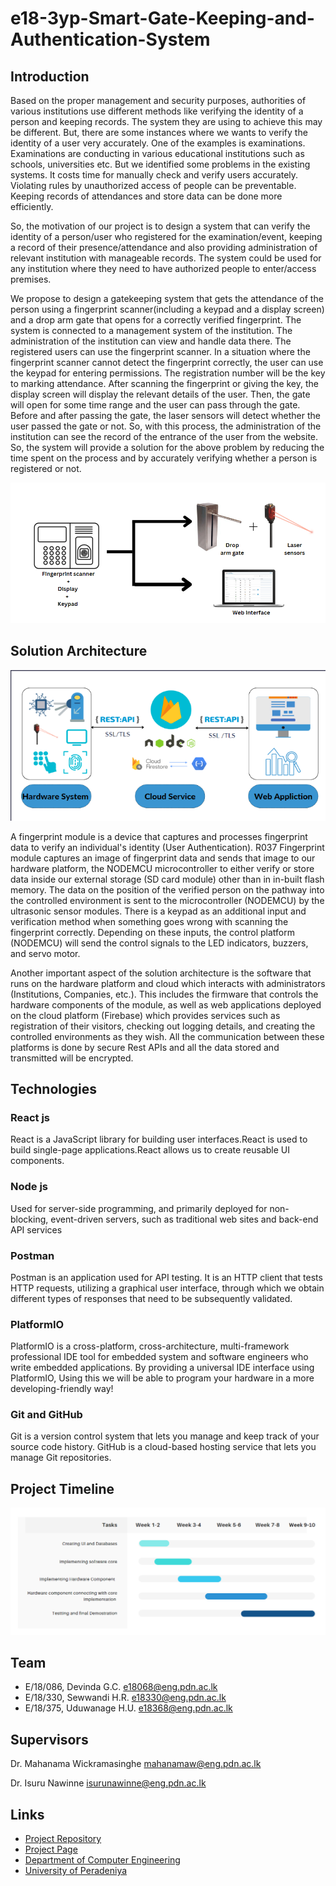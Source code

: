 # e18-3yp-Smart-Gate-Keeping-and-Authentication-System

## Introduction

Based on the proper management and security purposes, authorities of various institutions use different methods like verifying the identity of a person and keeping
records. The system they are using to achieve this may be different. But, there are some instances where we wants to verify the identity of a user very accurately.
One of the examples is examinations. Examinations are conducting in various educational institutions such as schools, universities etc. But we identified some problems
in the existing systems.
It costs time for manually check and verify users accurately.
Violating rules by unauthorized access of people can be preventable.
Keeping records of attendances and store data can be done more efficiently.

So, the motivation of our project is to design a system that can verify the identity of a person/user who registered for the examination/event, keeping a record of their
presence/attendance and also providing administration of relevant institution with manageable records. The system could be used for any institution where they need to
have authorized people to enter/access premises.

We propose to design a gatekeeping system that gets the attendance of the person using a fingerprint scanner(including a keypad and a display screen) and a drop arm gate 
that opens for a correctly verified fingerprint. The system is connected to a management system of the institution. The administration of the institution can view and 
handle data there. The registered users can use the fingerprint scanner. In a situation where the fingerprint scanner cannot detect the fingerprint correctly, the user 
can use the keypad for entering permissions. The registration number will be the key to marking attendance. After scanning the fingerprint or giving the key, the display 
screen will display the relevant details of the user. Then, the gate will open for some time range and the user can pass through the gate. Before and after passing the 
gate, the laser sensors will detect whether the user passed the gate or not. So, with this process, the administration of the institution can see the record of the 
entrance of the user from the website. So, the system will provide a solution for the above problem by reducing the time spent on the process and by accurately verifying 
whether a person is registered or not.

![System](./docs/System.PNG)

## Solution Architecture

![solution](./docs/solution.PNG)

A fingerprint module is a device that captures and processes fingerprint data to verify an individual's identity (User Authentication). R037 Fingerprint module captures an image of fingerprint data and sends that image to our hardware platform, the NODEMCU microcontroller to either verify or store data inside our external storage (SD card module) other than in in-built flash memory. The data on the position of the verified person on the pathway into the controlled environment is sent to the microcontroller (NODEMCU) by the ultrasonic sensor modules. There is a keypad as an additional input and verification method when something goes wrong with scanning the fingerprint correctly. Depending on these inputs, the control platform (NODEMCU) will send the control signals to the LED indicators, buzzers, and servo motor.

Another important aspect of the solution architecture is the software that runs on the hardware platform and cloud which interacts with administrators (Institutions, Companies, etc.). This includes the firmware that controls the hardware components of the module, as well as web applications deployed on the cloud platform (Firebase) which provides services such as registration of their visitors, checking out logging details, and creating the controlled environments as they wish. All the communication between these platforms is done by secure Rest APIs and all the data stored and transmitted will be encrypted.    

## Technologies

### React js

React is a JavaScript library for building user interfaces.React is used to build single-page applications.React allows us to create reusable UI components.

### Node js

Used for server-side programming, and primarily deployed for non-blocking, event-driven servers, such as traditional web sites and back-end API services

### Postman

Postman is an application used for API testing. It is an HTTP client that tests HTTP requests, utilizing a graphical user interface, through which we obtain different types of responses that need to be subsequently validated.

### PlatformIO

PlatformIO is a cross-platform, cross-architecture, multi-framework professional IDE tool for embedded system and software engineers who write embedded applications. By providing a universal IDE interface using PlatformIO, Using this we will be able to program your hardware in a more developing-friendly way!

### Git and GitHub

Git is a version control system that lets you manage and keep track of your source code history. GitHub is a cloud-based hosting service that lets you manage Git repositories.



## Project Timeline

![timeline](./docs/timeline.PNG)


## Team
-  E/18/086, Devinda G.C. [e18068@eng.pdn.ac.lk](mailto:e18068@eng.pdn.ac.lk)
-  E/18/330, Sewwandi H.R. [e18330@eng.pdn.ac.lk](mailto:e18330@eng.pdn.ac.lk)
-  E/18/375, Uduwanage H.U. [e18368@eng.pdn.ac.lk](mailto:e18368@eng.pdn.ac.lk)

## Supervisors

Dr. Mahanama Wickramasinghe [mahanamaw@eng.pdn.ac.lk](mailto:mahanamaw@eng.pdn.ac.lk)

Dr. Isuru Nawinne [isurunawinne@eng.pdn.ac.lk](mailto:isurunawinne@eng.pdn.ac.lk)

## Links

- [Project Repository](https://github.com/cepdnaclk/e18-3yp-Smart-Gate-Keeping-and-Authentication-System)
- [Project Page](https://cepdnaclk.github.io/e18-3yp-Smart-Gate-Keeping-and-Authentication-System/)
- [Department of Computer Engineering](http://www.ce.pdn.ac.lk/)
- [University of Peradeniya](https://eng.pdn.ac.lk/)
